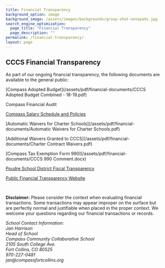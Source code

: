 ```yaml
---
title: Financial Transparency
background_option: image
background_image: /assets/images/backgrounds/group-shot-notepads.jpg
search_engine_optimization:
  page_title: "Financial Transparency"
  page_description: ""
permalink: /financial-transparency/
layout: page
---
```


## CCCS Financial Transparency

As part of our ongoing financial transparency, the following documents are available to the general public:

[Compass Adopted Budget](/assets/pdf/financial-documents/CCCS Adopted Budget Combined - 18-19.pdf)

Compass Financial Audit

[Compass Salary Schedule and Policies](/salary-policy/)

[Automatic Waivers for Charter Schools](/assets/pdf/financial-documents/Automatic Waivers for Charter Schools.pdf)

[Additional Waivers Granted to CCCS](/assets/pdf/financial-documents/Charter Contract Waivers.pdf)

[Compass Tax Exemption Form 990](/assets/pdf/financial-documents/CCCS 990 Comment.docx)

[Poudre School District Fiscal Transparency](https://www.psdschools.org/your-district/finance-budget/financial-transparency)

[Public Financial Transparency Website](https://coloradok12financialtransparency.com/#/)

&nbsp;

**Disclaimer:** Please consider the context when evaluating financial transactions. Some transactions may appear improper on the surface but are perfectly normal and justifiable when placed in the proper context. We welcome your questions regarding our financial transactions or records.

<address>School Contact Information:</address>

<address>Jan Harrison</address>

<address>Head of School</address>

<address>Compass Community Collaborative School</address>

<address>2105 South College Ave.<br />Fort Collins, CO 80525</address>

<address>970-227-0481</address>

<address>jan@compassfortcollins.org</address>
